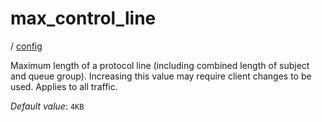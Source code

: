 # max_control_line

/ [config](reference/server-config/index.md) 

Maximum length of a protocol line (including combined length of subject and queue group). Increasing this value may require client changes to be used. Applies to all traffic.

*Default value*: `4KB`
